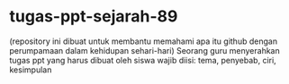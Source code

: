 # tugas-ppt-sejarah-89
(repository ini dibuat untuk membantu memahami apa itu github dengan perumpamaan dalam kehidupan sehari-hari)
Seorang guru menyerahkan tugas ppt yang harus dibuat oleh siswa wajib diisi: tema, penyebab, ciri, kesimpulan 
